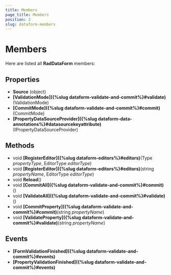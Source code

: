 ```yaml
---
title: Members
page_title: Members
position: 2
slug: dataform-members
---
```


# Members

Here are listed all **RadDataForm** members:

## Properties

- **Source** (object)
- **[ValidationMode]({%slug dataform-validate-and-commit%}#validate)** (ValidationMode)
- **[CommitMode]({%slug dataform-validate-and-commit%}#commit)** (CommitMode)
- **[PropertyDataSourceProvider]({%slug dataform-data-annotations%}#datasourcekeyattribute)** (IPropertyDataSourceProvider)

## Methods

- void **[RegisterEditor]({%slug dataform-editors%}#editors)**(Type *propertyType*, EditorType *editorType*)
- void **[RegisterEditor]({%slug dataform-editors%}#editors)**(string *propertyName*, EditorType *editorType*)
- void **Reload**()
- void **[CommitAll]({%slug dataform-validate-and-commit%}#commit)**()
- void **[ValidateAll]({%slug dataform-validate-and-commit%}#validate)**()
- void **[CommitProperty]({%slug dataform-validate-and-commit%}#commit)**(string *propertyName*)
- void **[ValidateProperty]({%slug dataform-validate-and-commit%}#validate)**(string *propertyName*)

## Events

- **[FormValidationFinished]({%slug dataform-validate-and-commit%}#events)**
- **[PropertyValidationFinished]({%slug dataform-validate-and-commit%}#events)**
